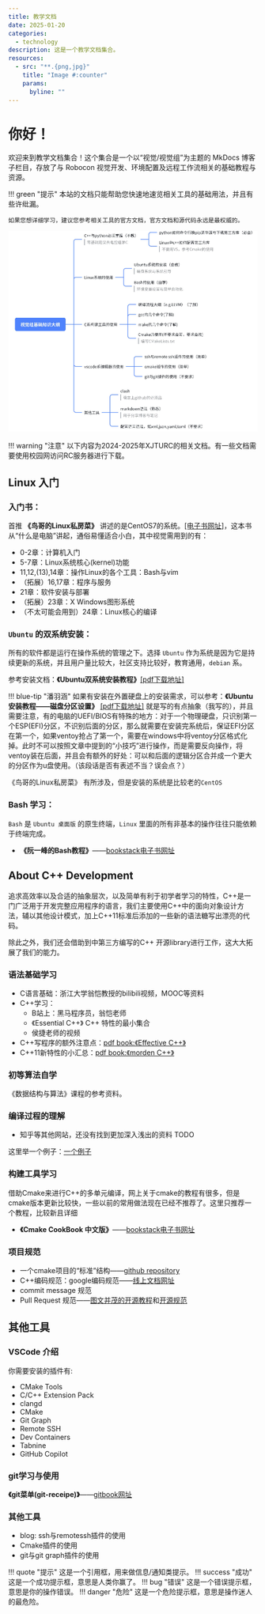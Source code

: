 ```yaml
---
title: 教学文档
date: 2025-01-20
categories:
  - technology 
description: 这是一个教学文档集合。
resources:
  - src: "**.{png,jpg}"
    title: "Image #:counter"
    params:
      byline: ""
---
```

# 你好！

欢迎来到教学文档集合！这个集合是一个以“视觉/视觉组”为主题的 MkDocs 博客子栏目，存放了与 Robocon 视觉开发、环境配置及远程工作流相关的基础教程与资源。

!!! green "提示"
    本站的文档只能帮助您快速地速览相关工具的基础用法，并且有些许纰漏。

    如果您想详细学习，建议您参考相关工具的官方文档，官方文档和源代码永远是最权威的。


![](intropic.png)

!!! warning "注意"
    以下内容为2024-2025年XJTURC的相关文档。有一些文档需要使用校园网访问RC服务器进行下载。

## Linux 入门

### 入门书：

首推 **《鸟哥的Linux私房菜》** 讲述的是CentOS7的系统。[[电子书网址]](https://wizardforcel.gitbooks.io/vbird-linux-basic-4e/content/15.html)，这本书从“什么是电脑”讲起，通俗易懂适合小白，其中视觉需用到的有：

  - 0-2章：计算机入门
  - 5-7章：Linux系统核心(kernel)功能
  - 11,12,(13),14章：操作Linux的各个工具：Bash与vim
  - （拓展）16,17章：程序与服务
  - 21章：软件安装与部署
  - （拓展）23章：X Windows图形系统
  - （不太可能会用到）24章：Linux核心的编译

### `Ubuntu` 的双系统安装：

所有的软件都是运行在操作系统的管理之下。选择 `Ubuntu` 作为系统是因为它是持续更新的系统，并且用户量比较大，社区支持比较好，教育通用，`debian` 系。

参考安装文档：**《Ubuntu双系统安装教程》**[[pdf下载地址]](https://115.154.175.254:5200/files/api/public/dl/J1gGccUv/public/Share/links/Ubuntu%E5%AE%89%E8%A3%85%E6%95%99%E7%A8%8B.pdf)

!!! blue-tip "潘羽涵"
    如果有安装在外置硬盘上的安装需求，可以参考：**《Ubuntu安装教程——磁盘分区设置》** [[pdf下载地址]](https://115.154.175.254:5200/files/api/public/dl/dJ32ey2v/public/Share/links/Ubuntu%E5%AE%89%E8%A3%85%E6%95%99%E7%A8%8B%E2%80%94%E2%80%94%E7%A3%81%E7%9B%98%E5%88%86%E5%8C%BA%E8%AE%BE%E7%BD%AE.pdf) 就是写的有点抽象（我写的），并且需要注意，有的电脑的UEFI/BIOS有特殊的地方：对于一个物理硬盘，只识别第一个ESP(EFI)分区，不识别后面的分区，那么就需要在安装完系统后，保证EFI分区在第一个，如果ventoy抢占了第一个，需要在windows中将ventoy分区格式化掉。此时不可以按照文章中提到的“小技巧”进行操作，而是需要反向操作，将ventoy装在后面，并且会有额外的好处：可以和后面的逻辑分区合并成一个更大的分区作为u盘使用。（该段话是否有表述不当？误会点？）


《鸟哥的Linux私房菜》 有所涉及，但是安装的系统是比较老的`CentOS`

### Bash 学习：

`Bash` 是 `Ubuntu 桌面版` 的原生终端，`Linux` 里面的所有非基本的操作往往只能依赖于终端完成。

-  **《阮一峰的Bash教程》**——[bookstack电子书网址](https://www.bookstack.cn/read/bash-tutorial/docs-intro.md)

## About C++ Development

追求高效率以及合适的抽象层次，以及简单有利于初学者学习的特性，C++是一门广泛用于开发完整应用程序的语言，我们主要使用C++中的面向对象设计方法，辅以其他设计模式，加上C++11标准后添加的一些新的语法糖写出漂亮的代码。

除此之外，我们还会借助到中第三方编写的C++ 开源library进行工作，这大大拓展了我们的能力。

### 语法基础学习

- C语言基础：浙江大学翁恺教授的bilibili视频，MOOC等资料
- C++学习：
  - B站上：黑马程序员，翁恺老师
  - 《Essential C++》 C++ 特性的最小集合
  - 侯捷老师的视频
- C++写程序的额外注意点：[pdf book:《Effective C++》](https://115.154.175.254:5200/files/api/public/dl/c1IHQFQa/public/Share/links/C%2B%2B/Effective%20C%2B%2B%20%E4%B8%AD%E6%96%87%E7%AC%AC%E4%B8%89%E7%89%88.pdf)
- C++11新特性的小汇总：[pdf book:《morden C++》](https://115.154.175.254:5200/files/api/public/dl/zz4zJABW/public/Share/links/C%2B%2B/morden%20C%2B%2B%20%E6%95%99%E7%A8%8B%20%E4%B8%AD%E6%96%87%E7%89%88.pdf)

### 初等算法自学

《数据结构与算法》课程的参考资料。

### 编译过程的理解

- 知乎等其他网站，还没有找到更加深入浅出的资料 TODO

这里举一个例子：[一个例子](https://zhuanlan.zhihu.com/p/612556530)

### 构建工具学习

借助Cmake来进行C++的多单元编译，网上关于cmake的教程有很多，但是cmake版本更新比较快，一些以前的常用做法现在已经不推荐了。这里只推荐一个教程，比较新且详细

- **《Cmake CookBook 中文版》**——[bookstack电子书网址](https://www.bookstack.cn/books/CMake-Cookbook)

### 项目规范

- 一个cmake项目的“标准”结构——[github repository](https://github.com/kigster/cmake-project-template)
- C++编码规范：google编码规范——[线上文档网址](https://zh-google-styleguide.readthedocs.io/en/latest/google-cpp-styleguide/headers.html)
- commit message 规范
- Pull Request 规范——[图文并茂的开源教程](https://zhuanlan.zhihu.com/p/584834288)和[开源规范](https://github.com/TaleLin/lin-ui/wiki/Pull-Request-%E8%A7%84%E8%8C%83)

## 其他工具

### VSCode 介绍

你需要安装的插件有:

- CMake Tools
- C/C++ Extension Pack
- clangd
- CMake
- Git Graph
- Remote SSH
- Dev Containers
- Tabnine
- GitHub Copilot

### git学习与使用

**《git菜单(git-receipe)》**——[gitbook网址](https://selierlin.github.io/git-recipes/#/)

### 其他工具

- blog: ssh与remotessh插件的使用
- Cmake插件的使用
- git与git graph插件的使用

!!! quote "提示"
    这是一个引用框，用来做信息/通知类提示。
!!! success "成功"
    这是一个成功提示框，意思是人类你赢了。
!!! bug "错误"
    这是一个错误提示框，意思是你的操作错误。
!!! danger "危险"
    这是一个危险提示框，意思是操作迷人的最危险。
